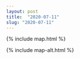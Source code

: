 ```yaml
---
layout: post
title:  "2020-07-11"
slug: "2020-07-11"
---
```

{% include map.html %}

{% include map-alt.html %}
